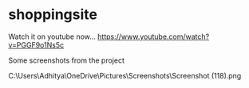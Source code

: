 # shoppingsite
Watch it on youtube now...
https://www.youtube.com/watch?v=PGGF9o1Ns5c

Some screenshots from the project

C:\Users\Adhitya\OneDrive\Pictures\Screenshots\Screenshot (118).png











